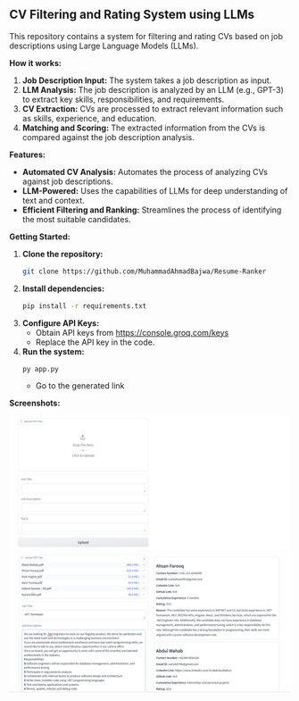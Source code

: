 ## CV Filtering and Rating System using LLMs

This repository contains a system for filtering and rating CVs based on job descriptions using Large Language Models (LLMs). 

**How it works:**

1. **Job Description Input:** The system takes a job description as input.
2. **LLM Analysis:** The job description is analyzed by an LLM (e.g., GPT-3) to extract key skills, responsibilities, and requirements.
3. **CV Extraction:**  CVs are processed to extract relevant information such as skills, experience, and education.
4. **Matching and Scoring:** The extracted information from the CVs is compared against the job description analysis.

**Features:**

- **Automated CV Analysis:**  Automates the process of analyzing CVs against job descriptions.
- **LLM-Powered:** Uses the capabilities of LLMs for deep understanding of text and context.
- **Efficient Filtering and Ranking:** Streamlines the process of identifying the most suitable candidates.

**Getting Started:**

1. **Clone the repository:**
   ```bash
   git clone https://github.com/MuhammadAhmadBajwa/Resume-Ranker
   ```
2. **Install dependencies:**
   ```bash
   pip install -r requirements.txt
   ```
3. **Configure API Keys:**
   - Obtain API keys from https://console.groq.com/keys
   - Replace the API key in the code.
4. **Run the system:**
   ```bash
   py app.py
   ```
   - Go to the generated link

**Screenshots:**

<img alt="Chatbot ScreenShot" src="https://raw.githubusercontent.com/MuhammadAhmadBajwa/Resume-Ranker/main/images/screenshot1.png">
<img alt="Chatbot ScreenShot" src="https://raw.githubusercontent.com/MuhammadAhmadBajwa/Resume-Ranker/main/images/screenshot2.png">
